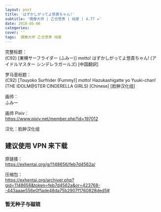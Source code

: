 ```yaml
---
layout: post
title: 'はずかしがってよ悠貴ちゃん!'
subtitle: '偶像大师 | 乙仓悠贵 | 纯爱 | 4.77 ★'
date: 2018-05-06
categories: 
cover: ''
tags:  偶像大师 乙仓悠贵 纯爱
---
```


完整标题：  
(C92) [東横サーフライダー (ふみー)] motto! はずかしがってよ悠貴ちゃん! (アイドルマスター シンデレラガールズ) [中国翻訳]  

罗马音标题：  
(C92) [Touyoko Surfrider (Fummy)] motto! Hazukashigatte yo Yuuki-chan! (THE IDOLM@STER CINDERELLA GIRLS) [Chinese] [脸肿汉化组]  

画师：  
ふみー    

画师 Pixiv：  
https://www.pixiv.net/member.php?id=197012  

汉化：脸肿汉化组  

## 建议使用 VPN 来下载  

原链接：  
https://exhentai.org/g/1148656/feb7d4562a/  

压缩包：  
https://exhentai.org/archiver.php?gid=1148656&token=feb7d4562a&or=423768--443aaae556e0f1ade48da75b2907f1760828ded5#  

### 暂无种子与磁链  

